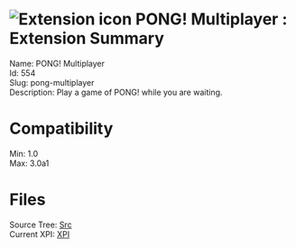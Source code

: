 # ![Extension icon](https://addons.thunderbird.net/user-media/addon_icons/0/554-64.png?modified=1354020011) PONG! Multiplayer : Extension Summary

Name: PONG! Multiplayer  
Id: 554  
Slug: pong-multiplayer  
Description: Play a game of PONG! while you are waiting.
  

# Compatibility
Min: 1.0  
Max: 3.0a1  

# Files

Source Tree: [Src](C:/Dev/Thunderbird/ThunderKdB/xall/xOther/554-pong-multiplayer/src)  
Current XPI: [XPI](C:/Dev/Thunderbird/ThunderKdB/xall/xOther/554-pong-multiplayer/xpi)  



